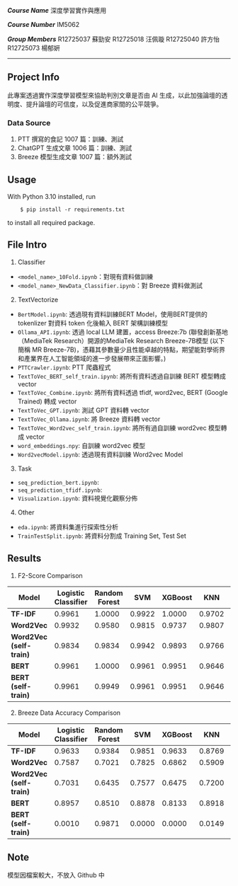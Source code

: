 ***Course Name***
深度學習實作與應用

***Course Number***
IM5062

***Group Members***
R12725037 蘇勁安
R12725018 汪佩璇
R12725040 許方怡
R12725073 楊郁姸

---
## Project Info

此專案透過實作深度學習模型來協助判別文章是否由 AI 生成，以此加強論壇的透明度、提升論壇的可信度，以及促進商家間的公平競爭。

### Data Source
1. PTT 撰寫的食記 1007 篇：訓練、測試
2. ChatGPT 生成文章 1006 篇：訓練、測試
3. Breeze 模型生成文章 1007 篇：額外測試

## Usage
With Python 3.10 installed, run

```shell
    $ pip install -r requirements.txt
```

to install all required package.

## File Intro

1. Classifier

- `<model_name>_10Fold.ipynb`：對現有資料做訓練
- `<model_name>_NewData_Classifier.ipynb`：對 Breeze 資料做測試

2. TextVectorize
- `BertModel.ipynb`: 透過現有資料訓練BERT Model，使用BERT提供的 tokenlizer 對資料 token 化後輸入 BERT 架構訓練模型
- `Ollama_API.ipynb`: 透過 local LLM 建置，access Breeze:7b (聯發創新基地（MediaTek Research）開源的MediaTek Research Breeze-7B模型 (以下簡稱 MR Breeze-7B)，憑藉其參數量少且性能卓越的特點，期望能對學術界和產業界在人工智能領域的進一步發展帶來正面影響。)
- `PTTCrawler.ipynb`: PTT 爬蟲程式
- `TextToVec_BERT_self_train.ipynb`: 將所有資料透過自訓練 BERT 模型轉成 vector
- `TextToVec_Combine.ipynb`: 將所有資料透過 tfidf, word2vec, BERT (Google Trained) 轉成 vector
- `TextToVec_GPT.ipynb`: 測試 GPT 資料轉 vector
- `TextToVec_Ollama.ipynb`: 將 Breeze 資料轉 vector
- `TextToVec_Word2vec_self_train.ipynb`: 將所有過自訓練 word2vec 模型轉成 vector
- `word_embeddings.npy`: 自訓練 word2vec 模型
- `Word2vecModel.ipynb`: 透過現有資料訓練 Word2vec Model

3. Task
- `seq_prediction_bert.ipynb`:
- `seq_prediction_tfidf.ipynb`:
- `Visualization.ipynb`: 資料視覺化觀察分佈

4. Other
- `eda.ipynb`: 將資料集進行探索性分析
- `TrainTestSplit.ipynb`: 將資料分割成 Training Set, Test Set

## Results
1. F2-Score Comparison

| Model                  | Logistic Classifier | Random Forest | SVM   | XGBoost | KNN   | MLP   | GRU   |
|------------------------|---------------------|---------------|-------|---------|-------|-------|-------|
| **TF-IDF**             | 0.9961              | 1.0000        | 0.9922| 1.0000  | 0.9702| 0.9865| 0.9922|
| **Word2Vec**           | 0.9932              | 0.9580        | 0.9815| 0.9737  | 0.9807| 0.9883| 0.9844|
| **Word2Vec (self-train)** | 0.9834          | 0.9834        | 0.9942| 0.9893  | 0.9766| 0.9961| 0.9951|
| **BERT**               | 0.9961              | 1.0000        | 0.9961| 0.9951  | 0.9646| 0.9961| 1.0000|
| **BERT (self-train)**  | 0.9961              | 0.9949        | 0.9961| 0.9951  | 0.9646| 1.0000| 1.0000|

2. Breeze Data Accuracy Comparison

| Model                  | Logistic Classifier | Random Forest | SVM   | XGBoost | KNN   | MLP   | GRU   |
|------------------------|---------------------|---------------|-------|---------|-------|-------|-------|
| **TF-IDF**             | 0.9633              | 0.9384        | 0.9851| 0.9633  | 0.8769| 0.6802| 0.9772|
| **Word2Vec**           | 0.7587              | 0.7021        | 0.7825| 0.6862  | 0.5909| 0.7627| 0.7239|
| **Word2Vec (self-train)** | 0.7031          | 0.6435        | 0.7577| 0.6475  | 0.7200| 0.7676| 0.6931|
| **BERT**               | 0.8957              | 0.8510        | 0.8878| 0.8133  | 0.8918| 0.8342| 0.8272|
| **BERT (self-train)**  | 0.0010              | 0.9871        | 0.0000| 0.0000  | 0.0149| 0.9990| 0.9990|

## Note
模型因檔案較大，不放入 Github 中